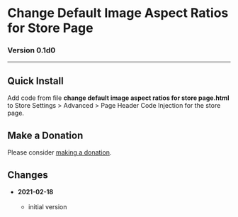 # Change Default Image Aspect Ratios for Store Page

### Version 0.1d0

---

## Quick Install

Add code from file **change default image aspect ratios for store page.html** to
Store Settings > Advanced > Page Header Code Injection for the store page.

## Make a Donation

Please consider [making a donation](https://github.com/tomsWebConsulting/twcsl#make-a-donation).

## Changes

<!-- * **2021-07-01**
<br><br>
  * added code to change read more link
  * use twcsl
  * bumped version to 0.1d2
  <br><br -->
* **2021-02-18**
<br><br>
  * initial version
